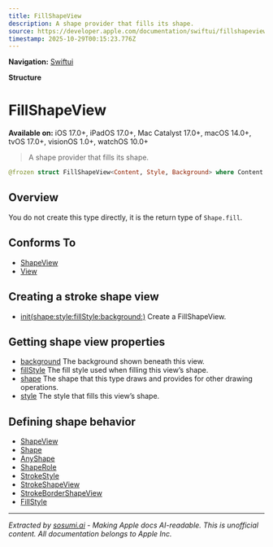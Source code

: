 ```yaml
---
title: FillShapeView
description: A shape provider that fills its shape.
source: https://developer.apple.com/documentation/swiftui/fillshapeview
timestamp: 2025-10-29T00:15:23.776Z
---
```


**Navigation:** [Swiftui](/documentation/swiftui)

**Structure**

# FillShapeView

**Available on:** iOS 17.0+, iPadOS 17.0+, Mac Catalyst 17.0+, macOS 14.0+, tvOS 17.0+, visionOS 1.0+, watchOS 10.0+

> A shape provider that fills its shape.

```swift
@frozen struct FillShapeView<Content, Style, Background> where Content : Shape, Style : ShapeStyle, Background : View
```

## Overview

You do not create this type directly, it is the return type of `Shape.fill`.

## Conforms To

- [ShapeView](/documentation/swiftui/shapeview)
- [View](/documentation/swiftui/view)

## Creating a stroke shape view

- [init(shape:style:fillStyle:background:)](/documentation/swiftui/fillshapeview/init(shape:style:fillstyle:background:)) Create a FillShapeView.

## Getting shape view properties

- [background](/documentation/swiftui/fillshapeview/background) The background shown beneath this view.
- [fillStyle](/documentation/swiftui/fillshapeview/fillstyle) The fill style used when filling this view’s shape.
- [shape](/documentation/swiftui/fillshapeview/shape) The shape that this type draws and provides for other drawing operations.
- [style](/documentation/swiftui/fillshapeview/style) The style that fills this view’s shape.

## Defining shape behavior

- [ShapeView](/documentation/swiftui/shapeview)
- [Shape](/documentation/swiftui/shape)
- [AnyShape](/documentation/swiftui/anyshape)
- [ShapeRole](/documentation/swiftui/shaperole)
- [StrokeStyle](/documentation/swiftui/strokestyle)
- [StrokeShapeView](/documentation/swiftui/strokeshapeview)
- [StrokeBorderShapeView](/documentation/swiftui/strokebordershapeview)
- [FillStyle](/documentation/swiftui/fillstyle)

---

*Extracted by [sosumi.ai](https://sosumi.ai) - Making Apple docs AI-readable.*
*This is unofficial content. All documentation belongs to Apple Inc.*
